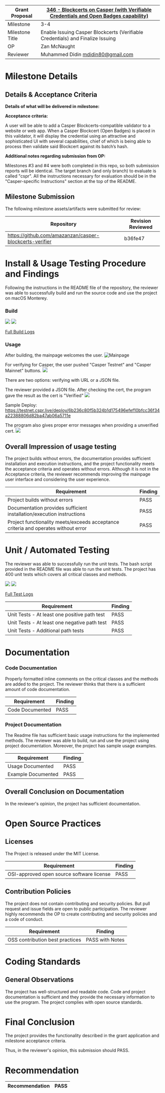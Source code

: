 Grant Proposal | [346 - Blockcerts on Casper (with Verifiable Credentials and Open Badges capability)](https://portal.devxdao.com/app/proposal/346)
------------ | -------------
Milestone | 3-4
Milestone Title | Enable Issuing Casper Blockcerts (Verifiable Credentials) and Finalize Issuing
OP | Zan McNaught
Reviewer | Muhammed Didin <mdidin80@gmail.com>

# Milestone Details

## Details & Acceptance Criteria

**Details of what will be delivered in milestone:**



**Acceptance criteria:**

A user will be able to add a Casper Blockcerts-compatible validator to a website or web app. When a Casper Blockcert (Open Badges) is placed in this validator, it will display the credential using an attractive and sophisticated UI with several capabilities, chief of which is being able to process then validate said Blockcert against its batch’s hash.

**Additional notes regarding submission from OP:**

Milestones #3 and #4 were both completed in this repo, so both submission reports will be identical. The target branch (and only branch) to evaluate is called "cspr". All the instructions necessary for evaluation should be in the "Casper-specific Instructions" section at the top of the README.

## Milestone Submission

The following milestone assets/artifacts were submitted for review:

Repository | Revision Reviewed
------------ | -------------
https://github.com/amazanzan/casper-blockcerts-verifier | b36fe47


# Install & Usage Testing Procedure and Findings

Following the instructions in the README file of the repository, the reviewer was able to successfully build and run the source code and use the project on macOS Monterey.

### Build
![](assets/build_1.png)
![](assets/build_2.png)

[Full Build Logs](assets/build.txt)

### Usage

After building, the mainpage welcomes the user. 
![Mainpage](assets/mainpage.png)

For verifying for Casper, the user pushed "Casper Testnet" and "Casper Mainnet" buttons.
![](assets/query.png)


There are two options: verifying with URL or a JSON file.


The reviewer provided a JSON file. After checking the cert, the program gave the result as the cert is "Verified"
![](assets/verify_2.png)

Sample Deploy: https://testnet.cspr.live/deploy/6b236c80f5b324b1d175496efef10bfcc36f34a22388806d82ba47ab06a5711e

The program also gives proper error messages when providing a unverified cert.
![](assets/verify_3.png)


## Overall Impression of usage testing

The project builds without errors, the documentation provides sufficient installation and execution instructions, and the project functionality meets the acceptance criteria and operates without errors. Although it is not in the Acceptance criteria, the reviewer recommends improving the mainpage user interface and considering the user experience.

Requirement | Finding
------------ | -------------
Project builds without errors | PASS 
Documentation provides sufficient installation/execution instructions | PASS
Project functionality meets/exceeds acceptance criteria and operates without error | PASS

# Unit / Automated Testing

The reviewer was able to successfully run the unit tests. The bash script provided in the README file was able to run the unit tests. The project has 400 unit tests which covers all critical classes and methods. 

![](assets/tests_1.png)
![](assets/tests_2.png)

[Full Test Logs](assets/test_logs.txt)

Requirement | Finding
------------ | -------------
Unit Tests - At least one positive path test | PASS
Unit Tests - At least one negative path test | PASS
Unit Tests - Additional path tests | PASS

# Documentation

### Code Documentation

Properly formatted inline comments on the critical classes and the methods are added to the project. The reviewer thinks that there is a sufficient amount of code documentation.

Requirement | Finding
------------ | -------------
Code Documented | PASS

### Project Documentation

The Readme file has sufficient basic usage instructions for the implemented methods. The reviewer was able to build, run and use the project using project documentation. Moreover, the project has sample usage examples.


Requirement | Finding
------------ | -------------
Usage Documented | PASS 
Example Documented | PASS

## Overall Conclusion on Documentation

In the reviewer's opinion, the project has sufficient documentation. 

# Open Source Practices

## Licenses

The Project is released under the MIT License.

Requirement | Finding
------------ | -------------
OSI-approved open source software license | PASS

## Contribution Policies

The project does not contain contributing and security policies. But pull request and issue fields are open to public participation. The reviewer highly recommends the OP to create contributing and security policies and a code of conduct.

Requirement | Finding
------------ | -------------
OSS contribution best practices | PASS with Notes

# Coding Standards

## General Observations

The project has well-structured and readable code. Code and project documentation is sufficient and they provide the necessary information to use the program. The project complies with open source standards.

# Final Conclusion

The project provides the functionality described in the grant application and milestone acceptance criteria. 

Thus, in the reviewer's opinion, this submission should PASS.

# Recommendation

Recommendation | PASS
------------ | -------------

